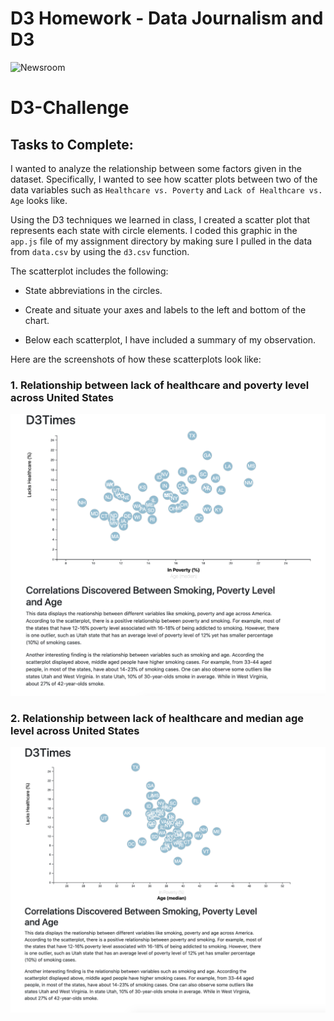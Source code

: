 # D3 Homework - Data Journalism and D3

![Newsroom](https://media.giphy.com/media/v2xIous7mnEYg/giphy.gif)

# D3-Challenge
## Tasks to Complete:


I wanted to analyze the relationship between some factors given in the dataset. Specifically, I wanted to see how  scatter plots between two of the data variables such as `Healthcare vs. Poverty` and `Lack of Healthcare vs. Age` looks like.

Using the D3 techniques we learned in class, I created a scatter plot that represents each state with circle elements. I coded this graphic in the `app.js` file of my assignment directory by making sure I pulled in the data from `data.csv` by using the `d3.csv` function. 

The scatterplot includes the following:

* State abbreviations in the circles.

* Create and situate your axes and labels to the left and bottom of the chart.

* Below each scatterplot, I have included a summary of my observation.

Here are the screenshots of how these scatterplots look like:

### 1. Relationship between lack of healthcare and poverty level across United States

![ChartA](D3_data_journalism/Images/Chart1.png)

### 2. Relationship between lack of healthcare and median age level across United States

![ChartB](D3_data_journalism/Images/Chart2.png)


